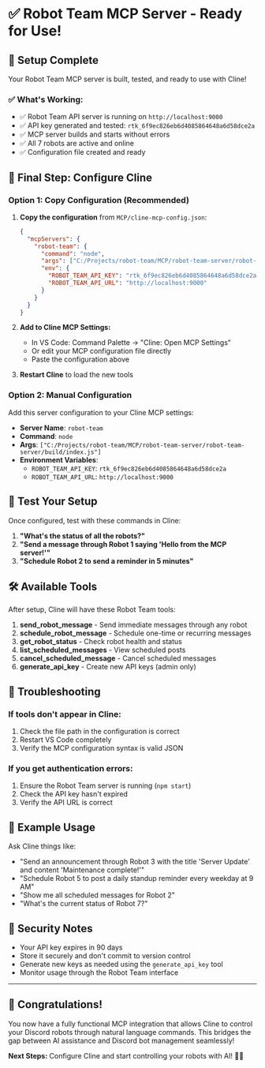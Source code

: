 # ✅ Robot Team MCP Server - Ready for Use!

## 🎉 Setup Complete

Your Robot Team MCP server is built, tested, and ready to use with Cline!

### ✅ What's Working:
- ✅ Robot Team API server is running on `http://localhost:9000`
- ✅ API key generated and tested: `rtk_6f9ec826eb6d4085864648a6d58dce2a`
- ✅ MCP server builds and starts without errors
- ✅ All 7 robots are active and online
- ✅ Configuration file created and ready

## 🚀 Final Step: Configure Cline

### Option 1: Copy Configuration (Recommended)

1. **Copy the configuration** from `MCP/cline-mcp-config.json`:
   ```json
   {
     "mcpServers": {
       "robot-team": {
         "command": "node",
         "args": ["C:/Projects/robot-team/MCP/robot-team-server/robot-team-server/build/index.js"],
         "env": {
           "ROBOT_TEAM_API_KEY": "rtk_6f9ec826eb6d4085864648a6d58dce2a",
           "ROBOT_TEAM_API_URL": "http://localhost:9000"
         }
       }
     }
   }
   ```

2. **Add to Cline MCP Settings:**
   - In VS Code: Command Palette → "Cline: Open MCP Settings"
   - Or edit your MCP configuration file directly
   - Paste the configuration above

3. **Restart Cline** to load the new tools

### Option 2: Manual Configuration

Add this server configuration to your Cline MCP settings:
- **Server Name**: `robot-team`
- **Command**: `node`
- **Args**: `["C:/Projects/robot-team/MCP/robot-team-server/robot-team-server/build/index.js"]`
- **Environment Variables**:
  - `ROBOT_TEAM_API_KEY`: `rtk_6f9ec826eb6d4085864648a6d58dce2a`
  - `ROBOT_TEAM_API_URL`: `http://localhost:9000`

## 🧪 Test Your Setup

Once configured, test with these commands in Cline:

1. **"What's the status of all the robots?"**
2. **"Send a message through Robot 1 saying 'Hello from the MCP server!'"**
3. **"Schedule Robot 2 to send a reminder in 5 minutes"**

## 🛠️ Available Tools

After setup, Cline will have these Robot Team tools:

1. **send_robot_message** - Send immediate messages through any robot
2. **schedule_robot_message** - Schedule one-time or recurring messages
3. **get_robot_status** - Check robot health and status
4. **list_scheduled_messages** - View scheduled posts
5. **cancel_scheduled_message** - Cancel scheduled messages
6. **generate_api_key** - Create new API keys (admin only)

## 🔧 Troubleshooting

### If tools don't appear in Cline:
1. Check the file path in the configuration is correct
2. Restart VS Code completely
3. Verify the MCP configuration syntax is valid JSON

### If you get authentication errors:
1. Ensure the Robot Team server is running (`npm start`)
2. Check the API key hasn't expired
3. Verify the API URL is correct

## 🎯 Example Usage

Ask Cline things like:
- "Send an announcement through Robot 3 with the title 'Server Update' and content 'Maintenance complete!'"
- "Schedule Robot 5 to post a daily standup reminder every weekday at 9 AM"
- "Show me all scheduled messages for Robot 2"
- "What's the current status of Robot 7?"

## 🔐 Security Notes

- Your API key expires in 90 days
- Store it securely and don't commit to version control
- Generate new keys as needed using the `generate_api_key` tool
- Monitor usage through the Robot Team interface

---

## 🎉 Congratulations!

You now have a fully functional MCP integration that allows Cline to control your Discord robots through natural language commands. This bridges the gap between AI assistance and Discord bot management seamlessly!

**Next Steps:** Configure Cline and start controlling your robots with AI! 🤖✨
